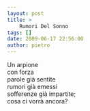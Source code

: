 ```yaml
---
layout: post
title: >
    Rumori Del Sonno
tags: []
date: 2009-06-17 22:56:00
author: pietro
---
```

Un arpione<br/>con forza<br/>parole già sentite<br/>rumori già emessi<br/>sofferenze già impartite;<br/>cosa ci vorrà ancora?
